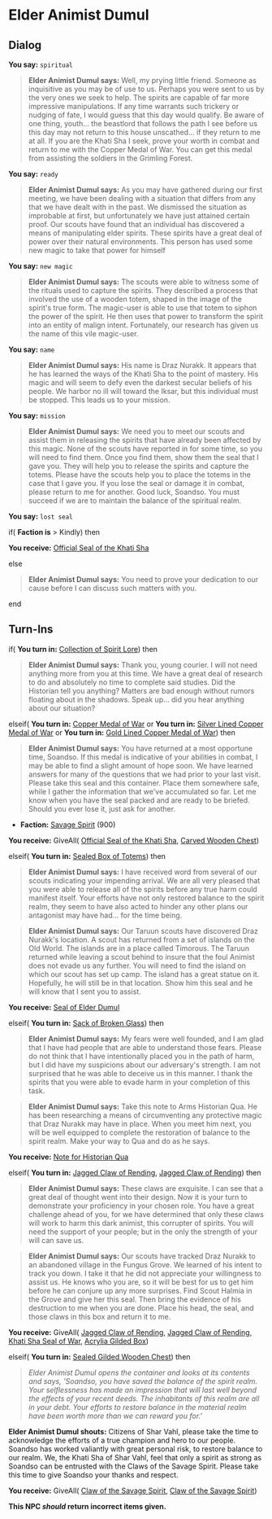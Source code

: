 # Elder Animist Dumul
## Dialog

**You say:** `spiritual`



>**Elder Animist Dumul says:** Well, my prying little friend. Someone as inquisitive as you may be of use to us. Perhaps you were sent to us by the very ones we seek to help. The spirits are capable of far more impressive manipulations. If any time warrants such trickery or nudging of fate, I would guess that this day would qualify. Be aware of one thing, youth... the beastlord that follows the path I see before us this day may not return to this house unscathed... if they return to me at all. If you are the Khati Sha I seek, prove your worth in combat and return to me with the Copper Medal of War. You can get this medal from assisting the soldiers in the Grimling Forest.

**You say:** `ready`



>**Elder Animist Dumul says:** As you may have gathered during our first meeting, we have been dealing with a situation that differs from any that we have dealt with in the past. We dismissed the situation as improbable at first, but unfortunately we have just attained certain proof. Our scouts have found that an individual has discovered a means of manipulating elder spirits. These spirits have a great deal of power over their natural environments. This person has used some new magic to take that power for himself

**You say:** `new magic`



>**Elder Animist Dumul says:** The scouts were able to witness some of the rituals used to capture the spirits. They described a process that involved the use of a wooden totem, shaped in the image of the spirit's true form. The magic-user is able to use that totem to siphon the power of the spirit. He then uses that power to transform the spirit into an entity of malign intent. Fortunately, our research has given us the name of this vile magic-user.

**You say:** `name`



>**Elder Animist Dumul says:** His name is Draz Nurakk. It appears that he has learned the ways of the Khati Sha to the point of mastery. His magic and will seem to defy even the darkest secular beliefs of his people. We harbor no ill will toward the Iksar, but this individual must be stopped. This leads us to your mission.

**You say:** `mission`



>**Elder Animist Dumul says:** We need you to meet our scouts and assist them in releasing the spirits that have already been affected by this magic. None of the scouts have reported in for some time, so you will need to find them. Once you find them, show them the seal that I gave you. They will help you to release the spirits and capture the totems. Please have the scouts help you to place the totems in the case that I gave you. If you lose the seal or damage it in combat, please return to me for another. Good luck, Soandso. You must succeed if we are to maintain the balance of the spiritual realm.

**You say:** `lost seal`



if( **Faction is** > Kindly) then



**You receive:**  [Official Seal of the Khati Sha](/item/9031)


else



>**Elder Animist Dumul says:** You need to prove your dedication to our cause before I can discuss such matters with you.

end

## Turn-Ins





if( **You turn in:** [Collection of Spirit Lore](/item/9061)) then


>**Elder Animist Dumul says:** Thank you, young courier. I will not need anything more from you at this time. We have a great deal of research to do and absolutely no time to complete said studies. Did the Historian tell you anything? Matters are bad enough without rumors floating about in the shadows. Speak up... did you hear anything about our situation?

elseif( **You turn in:** [Copper Medal of War](/item/4393) or  **You turn in:** [Silver Lined Copper Medal of War](/item/4375) or  **You turn in:** [Gold Lined Copper Medal of War](/item/4378)) then


>**Elder Animist Dumul says:** You have returned at a most opportune time, Soandso. If this medal is indicative of your abilities in combat, I may be able to find a slight amount of hope soon. We have learned answers for many of the questions that we had prior to your last visit. Please take this seal and this container. Place them somewhere safe, while I gather the information that we've accumulated so far. Let me know when you have the seal packed and are ready to be briefed. Should you ever lose it, just ask for another.


* __Faction:__ [Savage Spirit](/faction/5064) (900)


 **You receive:** GiveAll( [Official Seal of the Khati Sha](/item/9031), [Carved Wooden Chest](/item/17361)) 

elseif( **You turn in:** [Sealed Box of Totems](/item/9044)) then


>**Elder Animist Dumul says:** I have received word from several of our scouts indicating your impending arrival. We are all very pleased that you were able to release all of the spirits before any true harm could manifest itself. Your efforts have not only restored balance to the spirit realm, they seem to have also acted to hinder any other plans our antagonist may have had... for the time being.


>**Elder Animist Dumul says:** Our Taruun scouts have discovered Draz Nurakk's location. A scout has returned from a set of islands on the Old World. The islands are in a place called Timorous. The Taruun returned while leaving a scout behind to insure that the foul Animist does not evade us any further. You will need to find the island on which our scout has set up camp. The island has a great statue on it. Hopefully, he will still be in that location. Show him this seal and he will know that I sent you to assist.


 **You receive:**  [Seal of Elder Dumul](/item/9045) 

elseif( **You turn in:** [Sack of Broken Glass](/item/9048)) then


>**Elder Animist Dumul says:** My fears were well founded, and I am glad that I have had people that are able to understand those fears. Please do not think that I have intentionally placed you in the path of harm, but I did have my suspicions about our adversary's strength. I am not surprised that he was able to deceive us in this manner. I thank the spirits that you were able to evade harm in your completion of this task.


>**Elder Animist Dumul says:** Take this note to Arms Historian Qua. He has been researching a means of circumventing any protective magic that Draz Nurakk may have in place. When you meet him next, you will be well equipped to complete the restoration of balance to the spirit realm. Make your way to Qua and do as he says.


 **You receive:**  [Note for Historian Qua](/item/9049) 

elseif( **You turn in:** [Jagged Claw of Rending](/item/9055), [Jagged Claw of Rending](/item/9056)) then


>**Elder Animist Dumul says:** These claws are exquisite. I can see that a great deal of thought went into their design. Now it is your turn to demonstrate your proficiency in your chosen role. You have a great challenge ahead of you, for we have determined that only these claws will work to harm this dark animist, this corrupter of spirits. You will need the support of your people; but in the only the strength of your will can save us.


>**Elder Animist Dumul says:** Our scouts have tracked Draz Nurakk to an abandoned village in the Fungus Grove. We learned of his intent to track you down. I take it that he did not appreciate your willingness to assist us. He knows who you are, so it will be best for us to get him before he can conjure up any more surprises. Find Scout Halmia in the Grove and give her this seal. Then bring the evidence of his destruction to me when you are done. Place his head, the seal, and those claws in this box and return it to me.


 **You receive:** GiveAll( [Jagged Claw of Rending](/item/9055), [Jagged Claw of Rending](/item/9056), [Khati Sha Seal of War](/item/9057), [Acrylia Gilded Box](/item/17362)) 

elseif( **You turn in:** [Sealed Gilded Wooden Chest](/item/9060)) then


>*Elder Animist Dumul opens the container and looks at its contents and says, 'Soandso, you have saved the balance of the spirit realm. Your selflessness has made an impression that will last well beyond the effects of your recent deeds. The inhabitants of this realm are all in your debt. Your efforts to restore balance in the material realm have been worth more than we can reward you for.'*


**Elder Animist Dumul shouts:** <span class="text-danger">Citizens of Shar Vahl, please take the time to acknowledge the efforts of a true champion and hero to our people. Soandso has worked valiantly with great personal risk, to restore balance to our realm. We, the Khati Sha of Shar Vahl, feel that only a spirit as strong as Soandso can be entrusted with the Claws of the Savage Spirit. Please take this time to give Soandso your thanks and respect.</span>


 **You receive:** GiveAll( [Claw of the Savage Spirit](/item/8496), [Claw of the Savage Spirit](/item/8495)) 

**This NPC *should* return incorrect items given.**

